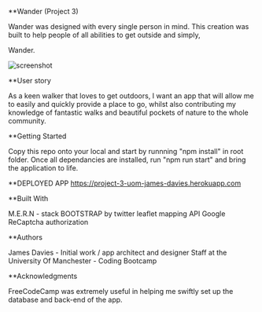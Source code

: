 **Wander (Project 3)

Wander was designed with every single person in mind. This creation was built to help people of all abilities to get outside and simply,

 Wander.
 
 
 
 ![screenshot](https://github.com/Jamesdavies1/project-3/blob/master/images/Screenshot%202020-04-18%20at%2010.05.26.png)
 
 
 **User story
 
As a keen walker that loves to get outdoors, I want an app that will allow me to easily and quickly provide a place to go, whilst also contributing my knowledge of fantastic walks and beautiful pockets of nature to the whole community.
 
 
 
 
**Getting Started

Copy this repo onto your local and start by runnning "npm install" in root folder. 
Once all dependancies are installed, run "npm run start" and bring the application to life.




**DEPLOYED APP
https://project-3-uom-james-davies.herokuapp.com




**Built With

M.E.R.N - stack
BOOTSTRAP by twitter
leaflet mapping API
Google ReCaptcha authorization 




**Authors

James Davies - Initial work / app architect and designer
Staff at the University Of Manchester - Coding Bootcamp




**Acknowledgments

FreeCodeCamp was extremely useful in helping me swiftly set up the database and back-end of the app.
